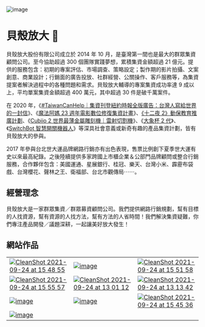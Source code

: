 ![image](https://user-images.githubusercontent.com/1897143/94462363-ff7a1580-01ed-11eb-9d81-f6ae44feef91.png)

# 貝殼放大 🐚

貝殼放大股份有限公司成立於 2014 年 10 月，是臺灣第一間也是最大的群眾集資顧問公司。至今協助超過 300 個團隊實踐夢想，累積集資金額超過 21 億元。提供的服務包含：初期的專案評估、市場調查、策略設定；製作期的影片拍攝、文案創意、商業設計；行銷面的廣告投放、社群經營、公關操作、客戶服務等，為集資提案者解決過程中的各種問題和需求。貝殼放大輔導的專案集資成功率達 9 成以上，平均單案集資金額超過 400 萬元，其中超過 30 件是破千萬案件。

在 2020 年，《[#TaiwanCanHelp｜集資刊登紐約時報全版廣告：台灣人寫給世界的一封信](https://taiwancanhelp.us/)》、《[魔法阿媽 23 週年電影數位修復集資計畫](https://wabay.tw/projects/23anniversarycrowdfunding?locale=zh-TW)》、[《十二夜 2》動保教育推廣計劃](https://www.backer-founder.com/projects/520)、《[Cubiio 2 世界最薄金屬雕刻機｜雷射切割機](https://www.zeczec.com/projects/cubiio2)》、《[大象杯 2 代](https://www.zeczec.com/projects/elephantcuppa2)》、《[SwitchBot 智慧開關機器人](https://www.zeczec.com/projects/switchbot-button)》等深具社會意義或新奇有趣的產品集資計劃，皆有貝殼放大的參與。

2017 年參與台北世大運品牌網路行銷亦有出色表現，售票比例創下夏季世大運有史以來最高紀錄。之後陸續提供多家跨國上市櫃企業＆公部門品牌顧問或整合行銷服務，合作夥伴包含：美國運通、星展銀行、桂冠、樂天、台灣小米、霹靂布袋戲、台灣櫻花、聲林之王、衛福部、台北市觀傳局⋯⋯。

## 經營理念

貝殼放大是一家群眾集資／群眾募資顧問公司。我們提供網路行銷規劃，幫有目標的人找資源，幫有資源的人找方法，幫有方法的人省時間！我們解決集資疑難，你們專注產品開發／議題深耕，一起讓美好放大發生！

## 網站作品

| | | |
| -- | -- | -- |
| [![CleanShot 2021-09-24 at 15 48 55](https://user-images.githubusercontent.com/1897143/134638340-094d7141-9480-4c12-8e3c-69deec5c376c.gif)](https://2020.report.crowdwatch.tw/) | [![image](https://user-images.githubusercontent.com/1897143/134621639-05d53a59-8371-41a2-b6cd-3b609b807517.gif)](https://lifesastrugglefilm.com/)| [![CleanShot 2021-09-24 at 15 51 58](https://user-images.githubusercontent.com/1897143/134638729-1bfcab74-41fc-4c9e-9d5c-68c93fbe548a.gif)](https://taiwancanhelp.us/) |
| [![CleanShot 2021-09-24 at 15 55 57](https://user-images.githubusercontent.com/1897143/134639250-ba6b8afe-b599-4afc-b0ff-c2a00a081d5b.gif)](https://www.junglevoicewar.tw/race/) | [![CleanShot 2021-09-24 at 13 01 12](https://user-images.githubusercontent.com/1897143/134620829-3242b73e-79f5-4a9c-926c-858cba17a922.gif)](https://getthehellout.backer-founder.com/) | [![CleanShot 2021-09-24 at 13 13 42](https://user-images.githubusercontent.com/1897143/134621911-a180a542-9ffa-4cc4-b114-f8a44b791306.gif)](https://floatingdreams.tw/) |
| [![image](https://user-images.githubusercontent.com/1897143/134620916-c7785597-896f-4882-943d-6b502a91ac26.gif)](https://en.backer-founder.com/) | [![image](https://user-images.githubusercontent.com/1897143/134621347-1401f818-a41b-4d38-b014-696d43e0cea6.gif)](https://crowdfunding.wordgame.cc/) | [![CleanShot 2021-09-24 at 15 45 36](https://user-images.githubusercontent.com/1897143/134637900-afe49dce-d6c2-4a67-a9c1-c55af4b7695b.gif)](https://gogoroism.com/) |
| [![image](https://user-images.githubusercontent.com/1897143/134621469-ba9cb036-ca08-4f4c-89b8-f5b658d37d8a.gif)](https://crowdfunding2020.arrc.tw/) |
